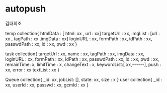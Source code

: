 autopush
========
김태희조 


temp collection{
	htmlData : [ html: xx , url : xx]
	targetUrl : xx,
	imgList : [url : xx , tagPath : xx ,imgData : xx]
	loginURL : xx,
	formPath : xx,
	idPath : xx,
	passwdPath : xx,
	id : xx,
	pwd : xx
}

task collection{
	targetUrl : xx,
	name : xx,
	tagPath : xx,
	imgData : xx,
	loginURL : xx,
	formPath : xx,
	idPath : xx,
	passwdPath : xx,
	id : xx,
	pwd : xx,
	remainTime: x,
	limitTime : x,
	changeText : x,
	keywordList:[ xx,------],
	push : xx,
	error : xx
	textList : xx
}

 Queue collection{
	_id: xx,
	jobList: [],
	state: xx,
	size : x
}
user collection{
	_id : xx,
	userId : xx,
	passwd : xx,
	gcmId : xx
}

